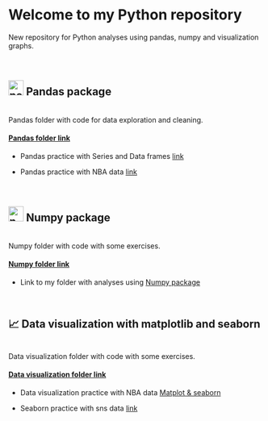 # Welcome to my Python repository

New repository for Python analyses using pandas, numpy and visualization graphs.

<br>

## <img width="30" alt="pandas"  src="https://github.com/JuanmaMN/Python/assets/37122520/9a156588-ca42-4647-9ae4-fae15ed7d38e">  	Pandas package 
<br>
Pandas folder with code for data exploration and cleaning. 

#### [Pandas folder link](https://github.com/JuanmaMN/Python/tree/master/pandas)


-  Pandas practice with Series and Data frames [link](https://github.com/JuanmaMN/Python/blob/master/pandas/DataFrameandSeries.md)

-  Pandas practice with NBA data [link](https://github.com/JuanmaMN/Python/tree/master/pandas/NBA_analytics_with_pandas)   


<br>

## <img width="30" alt="numpy" src="https://github.com/JuanmaMN/Python/assets/37122520/64221689-a982-4f35-a1c0-f835a1cc0628"> Numpy package
<br>
Numpy folder with code with some exercises.

#### [Numpy folder link](https://github.com/JuanmaMN/Python/tree/master/numpy)

-  Link to my folder with analyses using [Numpy package](https://github.com/JuanmaMN/Python/tree/master/numpy)


<br>

## :chart_with_upwards_trend:	Data visualization with matplotlib and seaborn
<br>
Data visualization folder with code with some exercises.

#### [Data visualization folder link](https://github.com/JuanmaMN/Python/tree/master/data_visualization)


- Data visualization practice with NBA data [Matplot & seaborn](https://github.com/JuanmaMN/Python/blob/master/data_visualization/matplotlib_seaborn.md)
  
- Seaborn practice with sns data [link](https://github.com/JuanmaMN/Python/blob/master/data_visualization/Seaborn_graphs.md)
